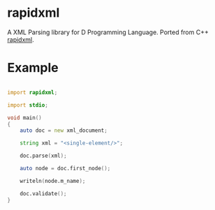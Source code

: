 # rapidxml
A XML Parsing library for D Programming Language. Ported from C++ [rapidxml](http://rapidxml.sourceforge.net).

# Example

```D

import rapidxml;

import stdio;

void main()
{
    auto doc = new xml_document;

    string xml = "<single-element/>";

    doc.parse(xml);

    auto node = doc.first_node();

    writeln(node.m_name);

    doc.validate();
}
